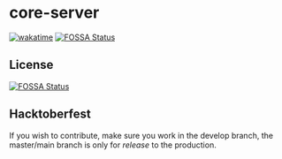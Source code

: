 # core-server

[![wakatime](https://wakatime.com/badge/github/dextel2/core-server.svg)](https://wakatime.com/badge/github/dextel2/core-server)
[![FOSSA Status](https://app.fossa.com/api/projects/git%2Bgithub.com%2Fdextel2%2Fcore-server.svg?type=shield)](https://app.fossa.com/projects/git%2Bgithub.com%2Fdextel2%2Fcore-server?ref=badge_shield)


## License
[![FOSSA Status](https://app.fossa.com/api/projects/git%2Bgithub.com%2Fdextel2%2Fcore-server.svg?type=large)](https://app.fossa.com/projects/git%2Bgithub.com%2Fdextel2%2Fcore-server?ref=badge_large)


## Hacktoberfest

If you wish to contribute, make sure you work in the develop branch, the master/main branch is only for *release* to the production.
